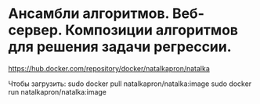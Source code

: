# Ансамбли алгоритмов. Веб-сервер. Композиции алгоритмов для решения задачи регрессии.


https://hub.docker.com/repository/docker/natalkapron/natalka

Чтобы загрузить: sudo docker pull natalkapron/natalka:image
                 sudo docker run natalkapron/natalka:image
